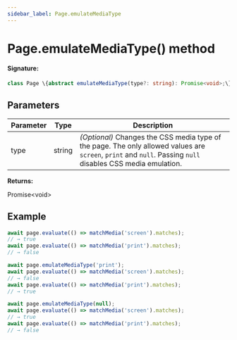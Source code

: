 ```yaml
---
sidebar_label: Page.emulateMediaType
---
```


# Page.emulateMediaType() method

#### Signature:

```typescript
class Page \{abstract emulateMediaType(type?: string): Promise<void>;\}
```

## Parameters

| Parameter | Type   | Description                                                                                                                                                                                             |
| --------- | ------ | ------------------------------------------------------------------------------------------------------------------------------------------------------------------------------------------------------- |
| type      | string | _(Optional)_ Changes the CSS media type of the page. The only allowed values are <code>screen</code>, <code>print</code> and <code>null</code>. Passing <code>null</code> disables CSS media emulation. |

**Returns:**

Promise&lt;void&gt;

## Example

```ts
await page.evaluate(() => matchMedia('screen').matches);
// → true
await page.evaluate(() => matchMedia('print').matches);
// → false

await page.emulateMediaType('print');
await page.evaluate(() => matchMedia('screen').matches);
// → false
await page.evaluate(() => matchMedia('print').matches);
// → true

await page.emulateMediaType(null);
await page.evaluate(() => matchMedia('screen').matches);
// → true
await page.evaluate(() => matchMedia('print').matches);
// → false
```
